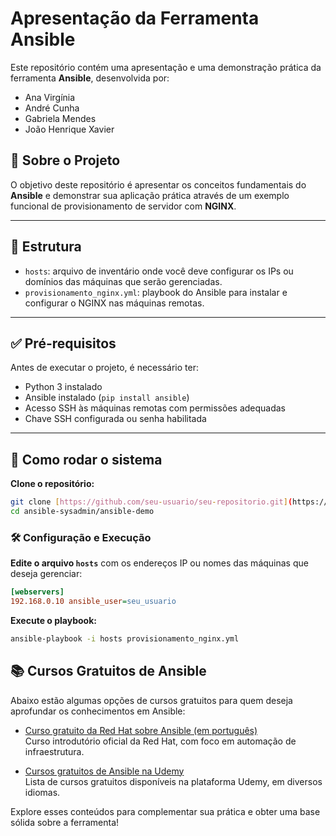 # Apresentação da Ferramenta Ansible

Este repositório contém uma apresentação e uma demonstração prática da ferramenta **Ansible**, desenvolvida por:

- Ana Virgínia  
- André Cunha  
- Gabriela Mendes  
- João Henrique Xavier  

## 📌 Sobre o Projeto

O objetivo deste repositório é apresentar os conceitos fundamentais do **Ansible** e demonstrar sua aplicação prática através de um exemplo funcional de provisionamento de servidor com **NGINX**.

---

## 📁 Estrutura


- `hosts`: arquivo de inventário onde você deve configurar os IPs ou domínios das máquinas que serão gerenciadas.
- `provisionamento_nginx.yml`: playbook do Ansible para instalar e configurar o NGINX nas máquinas remotas.

---

## ✅ Pré-requisitos

Antes de executar o projeto, é necessário ter:

- Python 3 instalado
- Ansible instalado (`pip install ansible`)
- Acesso SSH às máquinas remotas com permissões adequadas
- Chave SSH configurada ou senha habilitada

---

## 🚀 Como rodar o sistema

**Clone o repositório:**

```bash
git clone [https://github.com/seu-usuario/seu-repositorio.git](https://github.com/anavirginianery/ansible-sysadmin.git)
cd ansible-sysadmin/ansible-demo
```

### 🛠️ Configuração e Execução

**Edite o arquivo `hosts`** com os endereços IP ou nomes das máquinas que deseja gerenciar:

```ini
[webservers]
192.168.0.10 ansible_user=seu_usuario
```

**Execute o playbook:**

```bash
ansible-playbook -i hosts provisionamento_nginx.yml
```

## 📚 Cursos Gratuitos de Ansible

Abaixo estão algumas opções de cursos gratuitos para quem deseja aprofundar os conhecimentos em Ansible:

- [Curso gratuito da Red Hat sobre Ansible (em português)](https://www.redhat.com/pt-br/blog/new-free-ansible-course)  
  Curso introdutório oficial da Red Hat, com foco em automação de infraestrutura.

- [Cursos gratuitos de Ansible na Udemy](https://www.udemy.com/pt/topic/ansible/free/)  
  Lista de cursos gratuitos disponíveis na plataforma Udemy, em diversos idiomas.

Explore esses conteúdos para complementar sua prática e obter uma base sólida sobre a ferramenta!

